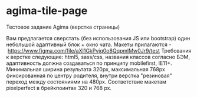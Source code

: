 # agima-tile-page
Тестовое задание Agima (верстка страницы)

Вам предлагается cверстать (без использования JS или bootstrap) один небольшой
адаптивный блок + окно чата. Макеты прилагаются -
 https://www.figma.com/file/aXI1GkPvjq0o8QqpmlMw0Jr9/test
Требования к верстке следующие: html5, sass/css, названия классов согласно БЭМ,
адаптивность должна создаваться по принципу mobilefirst, IE11+. Минимальная ширина
результата 320px, максимальная 768px фиксированная по центру родителя, внутри верстка
&quot;резиновая&quot; переход между состояниями на 480px. Соответствие макетам pixelperfect в
брейкпоинтах 320 и 768 px.
